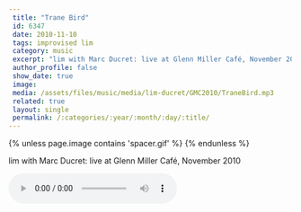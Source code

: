 ```yaml
---
 title: "Trane Bird"
 id: 6347
 date: 2010-11-10
 tags: improvised lim
 category: music
 excerpt: "lim with Marc Ducret: live at Glenn Miller Café, November 2010..."
 author_profile: false
 show_date: true
 image: 
 media: /assets/files/music/media/lim-ducret/GMC2010/TraneBird.mp3
 related: true
 layout: single
 permalink: /:categories/:year/:month/:day/:title/
---
```

{% unless page.image contains 'spacer.gif' %}
{% endunless %}

lim with Marc Ducret: live at Glenn Miller Café, November 2010

![](/assets/files/music/media/lim-ducret/GMC2010/TraneBird.mp3)

